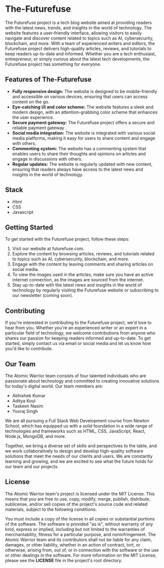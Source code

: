 # The-Futurefuse
The Futurefuse project is a tech blog website aimed at providing readers with the latest news, trends, and insights in the world of technology. The website features a user-friendly interface, allowing visitors to easily navigate and discover content related to topics such as AI, cybersecurity, blockchain, and more. With a team of experienced writers and editors, the Futurefuse project delivers high-quality articles, reviews, and tutorials to keep readers up-to-date and informed. Whether you are a tech enthusiast, entrepreneur, or simply curious about the latest tech developments, the Futurefuse project has something for everyone.

## Features of The-Futurefuse
+ **Fully responsive design:** The website is designed to be mobile-friendly and accessible on various devices, ensuring that users can access content on the go.
+ **Eye-catching UI and color scheme:** The website features a sleek and modern design, with an attention-grabbing color scheme that enhances the user experience.
+ **Secure payment gateway:** The Futurefuse project offers a secure and reliable payment gateway .
+ **Social media integration:** The website is integrated with various social media platforms, making it easy for users to share content and engage with others.
+ **Commenting system:** The website has a commenting system that enables users to share their thoughts and opinions on articles and engage in discussions with others.
+ **Regular updates:** The website is regularly updated with new content, ensuring that readers always have access to the latest news and insights in the world of technology.

## Stack
+ Html
+ CSS
+ Javascript


## Getting Started
To get started with the Futurefuse project, follow these steps:
1. Visit our website at futurefuse.com.
2. Explore the content by browsing articles, reviews, and tutorials related to topics such as AI, cybersecurity, blockchain, and more.
3. Engage with the content by leaving comments and sharing articles on social media.
4. To view the images used in the articles, make sure you have an active internet connection, as the images are sourced from the internet.
5. Stay up-to-date with the latest news and insights in the world of technology by regularly visiting the Futurefuse website or subscribing to our newsletter (coming soon).

## Contributing
If you're interested in contributing to the Futurefuse project, we'd love to hear from you. Whether you're an experienced writer or an expert in a particular field of technology, we welcome contributions from anyone who shares our passion for keeping readers informed and up-to-date. To get started, simply contact us via email or social media and let us know how you'd like to contribute.


## Our Team
The Atomic Warrior team consists of four talented individuals who are passionate about technology and committed to creating innovative solutions for today's digital world. Our team members are:
+ Abhishek Kumar
+ Aditya Koul
+ Taskeen Nasim
+ Yuvraj Singh

We are all pursuing a Full Stack Web Development course from Newton School, which has equipped us with a solid foundation in a wide range of technologies and frameworks such as HTML, CSS, JavaScript, React, Node.js, MongoDB, and more.

Together, we bring a diverse set of skills and perspectives to the table, and we work collaboratively to design and develop high-quality software solutions that meet the needs of our clients and users. We are constantly learning and growing, and we are excited to see what the future holds for our team and our projects.


## License
The Atomic Warrior team's project is licensed under the MIT License. This means that you are free to use, copy, modify, merge, publish, distribute, sublicense, and/or sell copies of the project's source code and related materials, subject to the following conditions:

You must include a copy of the license in all copies or substantial portions of the software.
The software is provided "as is", without warranty of any kind, express or implied, including but not limited to the warranties of merchantability, fitness for a particular purpose, and noninfringement.
The Atomic Warrior team and its contributors shall not be liable for any claim, damages, or other liability, whether in an action of contract, tort, or otherwise, arising from, out of, or in connection with the software or the use or other dealings in the software.
For more information on the MIT License, please see the **LICENSE** file in the project's root directory.




